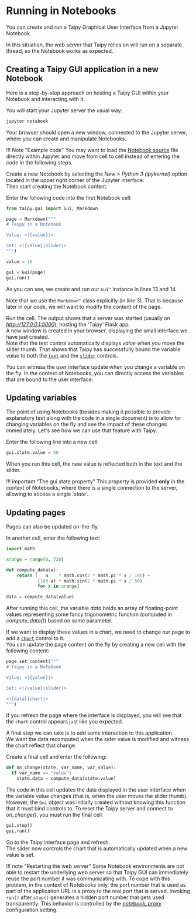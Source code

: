 # Running in Notebooks

You can create and run a Taipy Graphical User Interface from a Jupyter Notebook.

In this situation, the web server that Taipy relies on will run on a separate thread,
so the Notebook works as expected.

## Creating a Taipy GUI application in a new Notebook

Here is a step-by-step approach on hosting a Taipy GUI within your Notebook
and interacting with it.

You will start your Jupyter server the usual way:
```py
jupyter notebook
```
Your browser should open a new window, connected to the Jupyter server, where you can create
and manipulate Notebooks.

!!! Note "Example code"
    You may want to load the [Notebook source](gui_example.ipynb) file directly within
    Jupyter and move from cell to cell instead of entering the code in the following
    steps.

Create a new Notebook by selecting the _New_ > _Python 3 (ipykernel)_ option located
in the upper right corner of the Jupyter interface.<br/>
Then start creating the Notebook content.

Enter the following code into the first Notebook cell:
```py linenums="1"
from taipy.gui import Gui, Markdown

page = Markdown("""
# Taipy in a Notebook

Value: <|{value}|>

Set: <|{value}|slider|>
""")

value = 10

gui = Gui(page)
gui.run()
```

As you can see, we create and run our `Gui^` instance in lines 13 and 14.

Note that we use the `Markdown^` class explicitly (in line 3). That is because
later in our code, we will want to modify the content of the page.

Run the cell. The output shows that a server was started (usually on
_http://127.0.0.1:5000_), hosting the 'Taipy' Flask app.<br/>
A new window is created in your browser, displaying the small
interface we have just created.<br/>
Note that the text control automatically displays _value_ when you move the slider
thumb. That shows that Taipy has successfully bound the variable _value_ to both
the [`text`](viselements/text.md) and the [`slider`](viselements/slider.md)
controls.

You can witness the user interface update when you change a variable
on the fly. In the context of Notebooks, you can directly access the
variables that are bound to the user interface:

## Updating variables

The point of using Notebooks (besides making it possible to provide explanatory
text along with the code in a single document) is to allow for changing variables
on the fly and see the impact of these changes immediately. Let's see how we can
use that feature with Taipy.

Enter the following line into a new cell:
```py
gui.state.value = 50
```
When you run this cell, the new value is reflected both in
the text and the slider.

!!! important "The gui.state property"
    This property is provided **only** in the context of Notebooks, where
    there is a single connection to the server, allowing to access a single
    '_state_'.

## Updating pages

Pages can also be updated on-the-fly.

In another cell, enter the following text:

```py
import math

xrange = range(0, 720)

def compute_data(a):
    return [   a    * math.cos(2 * math.pi * x / 100) +
            (100-a) * math.sin(2 * math.pi * x / 50)
            for x in xrange]

data = compute_data(value)
```

After running this cell, the variable _data_ holds an array of floating-point values
representing some fancy trigonometric function (computed in _compute_data()_) based
on some parameter.

If we want to display these values in a chart, we need to change our page to
add a [`chart`](viselements/chart.md) control to it.<br/>
You can update the page content on the fly by creating a new cell with the following
content:

```py
page.set_content("""
# Taipy in a Notebook

Value: <|{value}|>

Set: <|{value}|slider|>

<|{data}|chart|>
""")
```

If you refresh the page where the interface is displayed, you will see that
the `chart` control appears just like you expected.

A final step we can take is to add some interaction to this application.<br/>
We want the data recomputed when the sider value is modified and
witness the chart reflect that change.

Create a final cell and enter the following:

```py
def on_change(state, var_name, var_value):
  if var_name == "value":
    state.data = compute_data(state.value)
```

The code in this cell updates the data displayed in the user
interface when the variable _value_ changes (that is, when the user
moves the slider thumb).<br/>
However, the `Gui` object was initially created without knowing
this function that it must bind controls to. To reset the Taipy server
and connect to _on_change()_, you must run the final cell:

```py
gui.stop()
gui.run()
```

Go to the Taipy interface page and refresh.<br/>
The slider now controls the chart that is automatically updated when a new
value is set.

!!! note "Restarting the web server"
    Some Notebook environments are not able to restart the underlying web server so that
    Taipy GUI can immediately reuse the port number it was communicating with. To cope with this
    problem, in the context of Notebooks only, the port number that is used as part of the
    application URL is a proxy to the real port that is served. Invoking `run()` after `stop()`
    generates a hidden port number that gets used transparently. This behavior is controlled by the
    [*notebook_proxy*](configuration.md#p-notebook_proxy) configuration setting.
